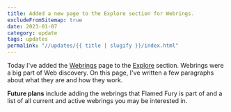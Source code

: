 ```yaml
---
title: Added a new page to the Explore section for Webrings.
excludeFromSitemap: true
date: 2023-01-07
category: update
tags: updates
permalink: "//updates/{{ title | slugify }}/index.html"
---
```


Today I've added the [Webrings](/explore/webrings) page to the [Explore](/explore/) section. Webrings were a big part of Web discovery. On this page, I've written a few paragraphs about what they are and how they work.

**Future plans** include adding the webrings that Flamed Fury is part of and a list of all current and active webrings you may be interested in.